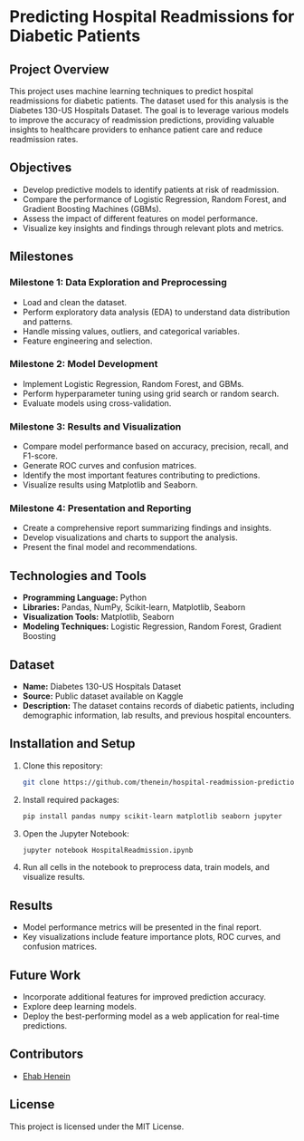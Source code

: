 # Predicting Hospital Readmissions for Diabetic Patients

## Project Overview

This project uses machine learning techniques to predict hospital readmissions for diabetic patients. The dataset used for this analysis is the Diabetes 130-US Hospitals Dataset. The goal is to leverage various models to improve the accuracy of readmission predictions, providing valuable insights to healthcare providers to enhance patient care and reduce readmission rates.

## Objectives

- Develop predictive models to identify patients at risk of readmission.
- Compare the performance of Logistic Regression, Random Forest, and Gradient Boosting Machines (GBMs).
- Assess the impact of different features on model performance.
- Visualize key insights and findings through relevant plots and metrics.

## Milestones

### Milestone 1: Data Exploration and Preprocessing

- Load and clean the dataset.
- Perform exploratory data analysis (EDA) to understand data distribution and patterns.
- Handle missing values, outliers, and categorical variables.
- Feature engineering and selection.

### Milestone 2: Model Development

- Implement Logistic Regression, Random Forest, and GBMs.
- Perform hyperparameter tuning using grid search or random search.
- Evaluate models using cross-validation.

### Milestone 3: Results and Visualization

- Compare model performance based on accuracy, precision, recall, and F1-score.
- Generate ROC curves and confusion matrices.
- Identify the most important features contributing to predictions.
- Visualize results using Matplotlib and Seaborn.

### Milestone 4: Presentation and Reporting

- Create a comprehensive report summarizing findings and insights.
- Develop visualizations and charts to support the analysis.
- Present the final model and recommendations.

## Technologies and Tools

- **Programming Language:** Python
- **Libraries:** Pandas, NumPy, Scikit-learn, Matplotlib, Seaborn
- **Visualization Tools:** Matplotlib, Seaborn
- **Modeling Techniques:** Logistic Regression, Random Forest, Gradient Boosting

## Dataset

- **Name:** Diabetes 130-US Hospitals Dataset
- **Source:** Public dataset available on Kaggle
- **Description:** The dataset contains records of diabetic patients, including demographic information, lab results, and previous hospital encounters.

## Installation and Setup

1. Clone this repository:
   ```bash
   git clone https://github.com/thenein/hospital-readmission-prediction.git
   ```
2. Install required packages:
   ```bash
   pip install pandas numpy scikit-learn matplotlib seaborn jupyter
   ```
3. Open the Jupyter Notebook:
   ```bash
   jupyter notebook HospitalReadmission.ipynb
   ```
4. Run all cells in the notebook to preprocess data, train models, and visualize results.

## Results

- Model performance metrics will be presented in the final report.
- Key visualizations include feature importance plots, ROC curves, and confusion matrices.

## Future Work

- Incorporate additional features for improved prediction accuracy.
- Explore deep learning models.
- Deploy the best-performing model as a web application for real-time predictions.

## Contributors

- [Ehab Henein](https://github.com/thenein)

## License

This project is licensed under the MIT License.
